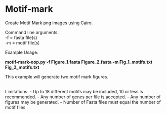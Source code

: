 # Motif-mark  
  
Create Motif Mark png images using Cairo.  
  
  
Command line arguments:   
-f   =  fasta file(s)    
-m   =  motif file(s)   
  
Example Usage:  
  
**motif-mark-oop.py -f Figure_1.fasta Figure_2.fasta -m Fig_1_motifs.txt Fig_2_motifs.txt**  
  
This example will generate two motif mark figures.    
  
<br/>    
Limitations:   
- Up to 18 different motifs may be included, 10 or less is recommended.   
- Any number of genes per file is accepted.  
- Any number of figures may be generated.  
- Number of Fasta files must equal the number of motif files.  
  
  

